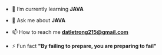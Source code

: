 

- 🌱 I’m currently learning **JAVA**

- 💬 Ask me about **JAVA**

- 📫 How to reach me **datletrong215@gmail.com**

- ⚡ Fun fact **"By failing to prepare, you are preparing to fail"**

